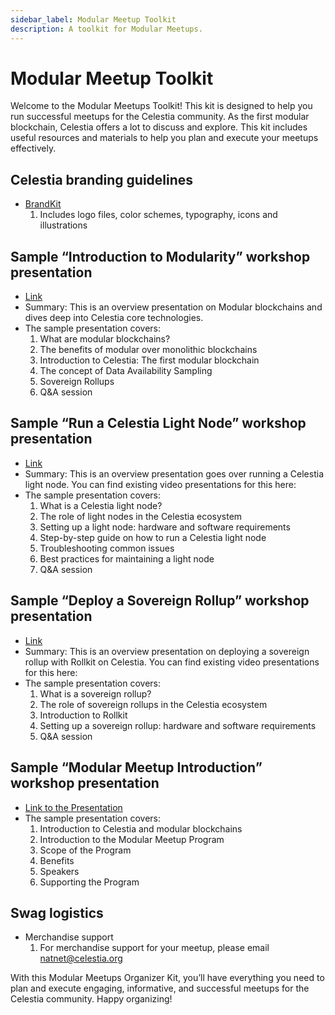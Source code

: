 ```yaml
---
sidebar_label: Modular Meetup Toolkit
description: A toolkit for Modular Meetups.
---
```


# Modular Meetup Toolkit

Welcome to the Modular Meetups Toolkit! This kit is designed
to help you run successful meetups for the Celestia community.
As the first modular blockchain, Celestia offers a lot to discuss
and explore. This kit includes useful resources and materials to
help you plan and execute your meetups effectively.

## Celestia branding guidelines

* [BrandKit](https://company-223625.frontify.com/d/JoSwaZS4Mjpj/guidelines)
    1. Includes logo files, color schemes, typography, icons and illustrations

## Sample “Introduction to Modularity” workshop presentation

* [Link](https://docs.google.com/presentation/d/1R4bkWgU2nql1chwVwND4seREHbKzugl0-Xr88w3QdIQ/edit#slide=id.g1b629412475_0_0)
* Summary: This is an overview presentation on Modular blockchains and
  dives deep into Celestia core technologies.
* The sample presentation covers:
    1. What are modular blockchains?
    2. The benefits of modular over monolithic blockchains
    3. Introduction to Celestia: The first modular blockchain
    4. The concept of Data Availability Sampling
    5. Sovereign Rollups
    6. Q&A session

## Sample “Run a Celestia Light Node” workshop presentation

* [Link](https://docs.google.com/presentation/d/1fV7OYUdW4kafkZcgHwFenFWDbSIwkk0R6BnSKrAV-Hc/edit#slide=id.g20713cce7c2_1_0)
* Summary:
This is an overview presentation goes over running a Celestia light node.
You can find existing video presentations for this here:
* The sample presentation covers:
    1. What is a Celestia light node?
    2. The role of light nodes in the Celestia ecosystem
    3. Setting up a light node: hardware and software requirements
    4. Step-by-step guide on how to run a Celestia light node
    5. Troubleshooting common issues
    6. Best practices for maintaining a light node
    7. Q&A session

## Sample “Deploy a Sovereign Rollup” workshop presentation

* [Link](https://docs.google.com/presentation/d/163yP8lQ28k-xfL3jcdX2cfO-3zg8e63AOuHeHxde3vk/edit#slide=id.g20713cce7c2_1_596)
* Summary: This is an overview presentation on deploying a sovereign rollup
  with Rollkit on Celestia.
You can find existing video presentations for this here:
* The sample presentation covers:
    1. What is a sovereign rollup?
    2. The role of sovereign rollups in the Celestia ecosystem
    3. Introduction to Rollkit
    4. Setting up a sovereign rollup: hardware and software requirements
    5. Q&A session

## Sample “Modular Meetup Introduction” workshop presentation

* [Link to the Presentation](https://docs.google.com/presentation/d/1HIOKwnCRylofo4sp5I93hsfY3DKWbmXxfvMdoiIk-3I/edit?usp=sharing)
* The sample presentation covers:
    1. Introduction to Celestia and modular blockchains
    2. Introduction to the Modular Meetup Program
    3. Scope of the Program
    4. Benefits
    5. Speakers
    6. Supporting the Program

## Swag logistics

* Merchandise support
    1. For merchandise support for your meetup, please email natnet@celestia.org

With this Modular Meetups Organizer Kit, you’ll have everything
you need to plan and execute engaging, informative, and successful
meetups for the Celestia community. Happy organizing!
